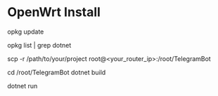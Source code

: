 # OpenWrt Install

opkg update

opkg list | grep dotnet

scp -r /path/to/your/project root@<your_router_ip>:/root/TelegramBot

cd /root/TelegramBot
dotnet build

dotnet run
